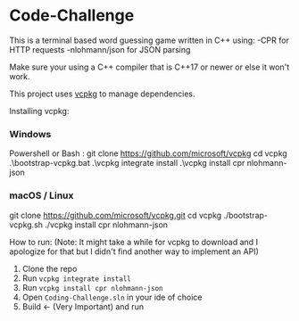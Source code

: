 # Code-Challenge
This is a terminal based word guessing game written in C++ using:
-CPR for HTTP requests
-nlohmann/json for JSON parsing

Make sure your using a C++ compiler that is C++17 or newer or else it won't work.

This project uses [vcpkg](https://github.com/microsoft/vcpkg) to manage dependencies.

Installing vcpkg:
### Windows
  Powershell or Bash :
  git clone https://github.com/microsoft/vcpkg
  cd vcpkg
  .\bootstrap-vcpkg.bat
  .\vcpkg integrate install
  .\vcpkg install cpr nlohmann-json

### macOS / Linux
  git clone https://github.com/microsoft/vcpkg.git
  cd vcpkg
  ./bootstrap-vcpkg.sh
  ./vcpkg install cpr nlohmann-json

How to run:
(Note: It might take a while for vcpkg to download and I apologize for that but I didn't find another way to implement an API)
1. Clone the repo
2. Run `vcpkg integrate install`
3. Run `vcpkg install cpr nlohmann-json`
4. Open `Coding-Challenge.sln` in your ide of choice
5. Build <- (Very Important) and run
